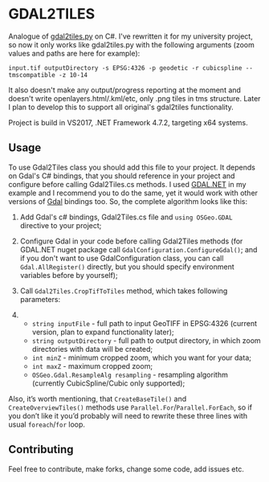 # GDAL2TILES

Analogue of [gdal2tiles.py](https://github.com/OSGeo/gdal/blob/master/gdal/swig/python/scripts/gdal2tiles.py) on C#. I've rewritten it for my university project, so now it only works like gdal2tiles.py with the following arguments (zoom values and paths are here for example):

```con
input.tif outputDirectory -s EPSG:4326 -p geodetic -r cubicspline --tmscompatible -z 10-14
```

It also doesn't make any output/progress reporting at the moment and doesn't write openlayers.html/.kml/etc, only .png tiles in tms structure. Later I plan to develop this to support all original's gdal2tiles functionality.

Project is build in VS2017, .NET Framework 4.7.2, targeting x64 systems. 

## Usage

To use Gdal2Tiles class you should add this file to your project. It depends on Gdal's C# bindings, that you should reference in your project and configure before calling Gdal2Tiles.cs methods. I used [GDAL.NET](https://www.nuget.org/packages/GDAL.NET/) in my example and I recommend you to do the same, yet it would work with other versions of [Gdal](https://www.gisinternals.com/query.html?content=filelist&file=release-1911-x64-gdal-mapserver.zip) bindings too. So, the complete algorithm looks like this:

1. Add Gdal's c# bindings, Gdal2Tiles.cs file and `using OSGeo.GDAL` directive to your project;
2. Configure Gdal in your code before calling Gdal2Tiles methods (for GDAL.NET nuget package call `GdalConfiguration.ConfigureGdal()`; and if you don't want to use GdalConfiguration class, you can call `Gdal.AllRegister()` directly, but you should specify environment variables before by yourself);

3. Call `Gdal2Tiles.CropTifToTiles` method, which takes following parameters:

4. - `string inputFile` - full path to input GeoTIFF in EPSG:4326 (current version, plan to expand functionality later); 
   - `string outputDirectory` - full path to output directory, in which zoom directories with data will be created;
   - `int minZ` - minimum cropped zoom, which you want for your data;
   - `int maxZ` - maximum cropped zoom;
   - `OSGeo.Gdal.ResampleAlg resampling` - resampling algorithm (currently CubicSpline/Cubic only supported);

Also, it’s worth mentioning, that `CreateBaseTile()` and `CreateOverviewTiles()` methods use `Parallel.For`/`Parallel.ForEach`, so if you don’t like it you’d probably will need to rewrite these three lines with usual `foreach`/`for` loop.

## Contributing

Feel free to contribute, make forks, change some code, add issues etc. 
